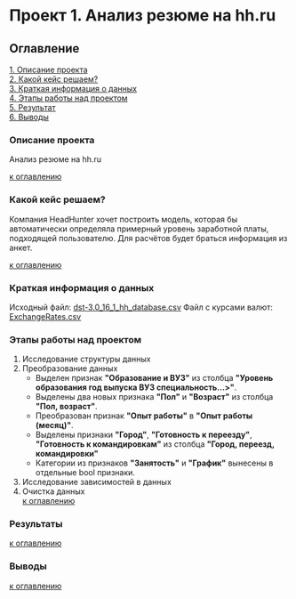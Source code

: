 # Проект 1. Анализ резюме на hh.ru
## Оглавление  
[1. Описание проекта](https://github.com/vokhmianin-da/Project1_HH_analysis/tree/master/README.md#Описание-проекта)  
[2. Какой кейс решаем?](https://github.com/vokhmianin-da/Project1_HH_analysis/tree/master/README.md#Какой-кейс-решаем)  
[3. Краткая информация о данных](https://github.com/vokhmianin-da/Project1_HH_analysis/tree/master/README.md#Краткая-информация-о-данных)  
[4. Этапы работы над проектом](https://github.com/vokhmianin-da/Project1_HH_analysis/tree/master/README.md#Этапы-работы-над-проектом)  
[5. Результат](https://github.com/vokhmianin-da/Project1_HH_analysis/tree/master/README.md#Результаты)    
[6. Выводы](https://github.com/vokhmianin-da/Project1_HH_analysis/tree/master/README.md#Выводы)  

### Описание проекта    
Анализ резюме на hh.ru  

[к оглавлению](https://github.com/vokhmianin-da/Project1_HH_analysis/tree/master/README.md#Оглавление)

### Какой кейс решаем?    
Компания HeadHunter хочет построить модель, которая бы автоматически определяла примерный уровень заработной платы, подходящей пользователю. Для расчётов будет браться информация из анкет.  

[к оглавлению](https://github.com/vokhmianin-da/Project1_HH_analysis/tree/master/README.md#Оглавление)

### Краткая информация о данных
Исходный файл: [dst-3.0_16_1_hh_database.csv](https://drive.google.com/file/d/1Kb78mAWYKcYlellTGhIjPI-bCcKbGuTn/view)
Файл с курсами валют: [ExchangeRates.csv](https://lms-cdn.skillfactory.ru/assets/courseware/v1/15abf80f45a2f3e93c3274101b451c67/asset-v1:SkillFactory+DSPR-2.0+14JULY2021+type@asset+block/ExchangeRates.zip)  

### Этапы работы над проектом
1. Исследование структуры данных  
2. Преобразование данных  
    * Выделен признак **"Образование и ВУЗ"** из столбца **"Уровень образования год выпуска ВУЗ специальность...>"**.
    * Выделены два новых признака **"Пол"** и **"Возраст"** из столбца **"Пол, возраст"**.
    * Преобразован признак **"Опыт работы"** в **"Опыт работы (месяц)"**.
    * Выделены признаки **"Город"**, **"Готовность к переезду"**, **"Готовность к командировкам"** из столбца **"Город, переезд, командировки"**
    * Категории из признаков **"Занятость"** и **"График"** вынесены в отдельные bool признаки.
3. Исследование зависимостей в данных  
4. Очистка данных  
[к оглавлению](https://github.com/vokhmianin-da/Project1_HH_analysis/tree/master/README.md#Оглавление)

### Результаты

[к оглавлению](https://github.com/vokhmianin-da/Project1_HH_analysis/tree/master/README.md#Оглавление)

### Выводы

[к оглавлению](https://github.com/vokhmianin-da/Project1_HH_analysis/tree/master/README.md#Оглавление)